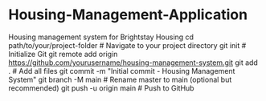 # Housing-Management-Application
Housing management system for Brightstay Housing
cd path/to/your/project-folder  # Navigate to your project directory
git init                        # Initialize Git
git remote add origin https://github.com/yourusername/housing-management-system.git
git add .                       # Add all files
git commit -m "Initial commit - Housing Management System"
git branch -M main              # Rename master to main (optional but recommended)
git push -u origin main         # Push to GitHub
